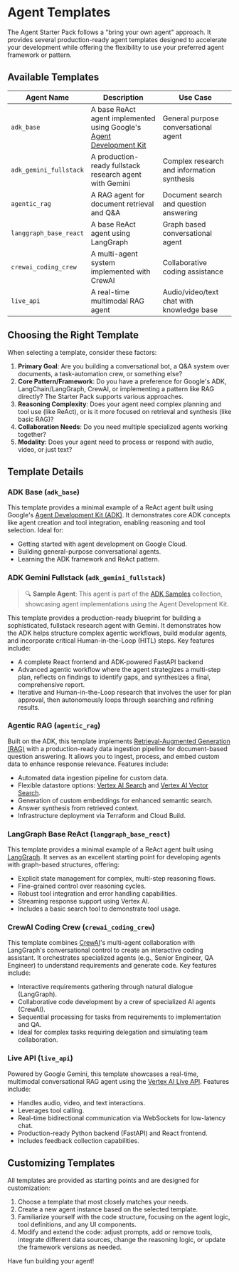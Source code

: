 # Agent Templates

The Agent Starter Pack follows a "bring your own agent" approach. It provides several production-ready agent templates designed to accelerate your development while offering the flexibility to use your preferred agent framework or pattern.

## Available Templates


| Agent Name | Description | Use Case |
|------------|-------------|----------|
| `adk_base` | A base ReAct agent implemented using Google's [Agent Development Kit](https://github.com/google/adk-python) | General purpose conversational agent |
| `adk_gemini_fullstack` | A production-ready fullstack research agent with Gemini | Complex research and information synthesis |
| `agentic_rag` | A RAG agent for document retrieval and Q&A | Document search and question answering |
| `langgraph_base_react` | A base ReAct agent using LangGraph | Graph based conversational agent |
| `crewai_coding_crew` | A multi-agent system implemented with CrewAI | Collaborative coding assistance |
| `live_api` | A real-time multimodal RAG agent | Audio/video/text chat with knowledge base |

## Choosing the Right Template

When selecting a template, consider these factors:

1.  **Primary Goal**: Are you building a conversational bot, a Q&A system over documents, a task-automation crew, or something else?
2.  **Core Pattern/Framework**: Do you have a preference for Google's ADK, LangChain/LangGraph, CrewAI, or implementing a pattern like RAG directly? The Starter Pack supports various approaches.
3.  **Reasoning Complexity**: Does your agent need complex planning and tool use (like ReAct), or is it more focused on retrieval and synthesis (like basic RAG)?
4.  **Collaboration Needs**: Do you need multiple specialized agents working together?
5.  **Modality**: Does your agent need to process or respond with audio, video, or just text?

## Template Details

### ADK Base (`adk_base`)

This template provides a minimal example of a ReAct agent built using Google's [Agent Development Kit (ADK)](https://github.com/google/adk-python). It demonstrates core ADK concepts like agent creation and tool integration, enabling reasoning and tool selection. Ideal for:

*   Getting started with agent development on Google Cloud.
*   Building general-purpose conversational agents.
*   Learning the ADK framework and ReAct pattern.

### ADK Gemini Fullstack (`adk_gemini_fullstack`)

> 🔍 **Sample Agent**: This agent is part of the [ADK Samples](https://github.com/google/adk-samples/tree/main/python/agents/gemini-fullstack) collection, showcasing agent implementations using the Agent Development Kit.

This template provides a production-ready blueprint for building a sophisticated, fullstack research agent with Gemini. It demonstrates how the ADK helps structure complex agentic workflows, build modular agents, and incorporate critical Human-in-the-Loop (HITL) steps. Key features include:

*   A complete React frontend and ADK-powered FastAPI backend
*   Advanced agentic workflow where the agent strategizes a multi-step plan, reflects on findings to identify gaps, and synthesizes a final, comprehensive report.
*   Iterative and Human-in-the-Loop research that involves the user for plan approval, then autonomously loops through searching and refining results.

### Agentic RAG (`agentic_rag`)

Built on the ADK, this template implements [Retrieval-Augmented Generation (RAG)](https://cloud.google.com/use-cases/retrieval-augmented-generation?hl=en) with a production-ready data ingestion pipeline for document-based question answering. It allows you to ingest, process, and embed custom data to enhance response relevance. Features include:

*   Automated data ingestion pipeline for custom data.
*   Flexible datastore options: [Vertex AI Search](https://cloud.google.com/vertex-ai-search-and-conversation) and [Vertex AI Vector Search](https://cloud.google.com/vertex-ai/docs/vector-search/overview).
*   Generation of custom embeddings for enhanced semantic search.
*   Answer synthesis from retrieved context.
*   Infrastructure deployment via Terraform and Cloud Build.

### LangGraph Base ReAct (`langgraph_base_react`)

This template provides a minimal example of a ReAct agent built using [LangGraph](https://langchain-ai.github.io/langgraph/). It serves as an excellent starting point for developing agents with graph-based structures, offering:

*   Explicit state management for complex, multi-step reasoning flows.
*   Fine-grained control over reasoning cycles.
*   Robust tool integration and error handling capabilities.
*   Streaming response support using Vertex AI.
*   Includes a basic search tool to demonstrate tool usage.

### CrewAI Coding Crew (`crewai_coding_crew`)

This template combines [CrewAI](https://www.crewai.com/)'s multi-agent collaboration with LangGraph's conversational control to create an interactive coding assistant. It orchestrates specialized agents (e.g., Senior Engineer, QA Engineer) to understand requirements and generate code. Key features include:

*   Interactive requirements gathering through natural dialogue (LangGraph).
*   Collaborative code development by a crew of specialized AI agents (CrewAI).
*   Sequential processing for tasks from requirements to implementation and QA.
*   Ideal for complex tasks requiring delegation and simulating team collaboration.

### Live API (`live_api`)

Powered by Google Gemini, this template showcases a real-time, multimodal conversational RAG agent using the [Vertex AI Live API](https://cloud.google.com/vertex-ai/generative-ai/docs/live-api). Features include:

*   Handles audio, video, and text interactions.
*   Leverages tool calling.
*   Real-time bidirectional communication via WebSockets for low-latency chat.
*   Production-ready Python backend (FastAPI) and React frontend.
*   Includes feedback collection capabilities.

## Customizing Templates

All templates are provided as starting points and are designed for customization:

1.  Choose a template that most closely matches your needs.
2.  Create a new agent instance based on the selected template.
3.  Familiarize yourself with the code structure, focusing on the agent logic, tool definitions, and any UI components.
4.  Modify and extend the code: adjust prompts, add or remove tools, integrate different data sources, change the reasoning logic, or update the framework versions as needed.

Have fun building your agent!